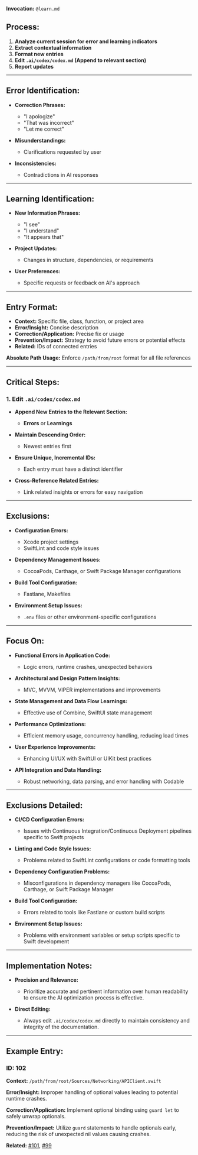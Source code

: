 **Invocation:** `@learn.md`

## Process:

1. **Analyze current session for error and learning indicators**
2. **Extract contextual information**
3. **Format new entries**
4. **Edit `.ai/codex/codex.md` (Append to relevant section)**
5. **Report updates**

---

## Error Identification:

- **Correction Phrases:**

  - "I apologize"
  - "That was incorrect"
  - "Let me correct"

- **Misunderstandings:**

  - Clarifications requested by user

- **Inconsistencies:**
  - Contradictions in AI responses

---

## Learning Identification:

- **New Information Phrases:**

  - "I see"
  - "I understand"
  - "It appears that"

- **Project Updates:**

  - Changes in structure, dependencies, or requirements

- **User Preferences:**
  - Specific requests or feedback on AI's approach

---

## Entry Format:

- **Context:** Specific file, class, function, or project area
- **Error/Insight:** Concise description
- **Correction/Application:** Precise fix or usage
- **Prevention/Impact:** Strategy to avoid future errors or potential effects
- **Related:** IDs of connected entries

**Absolute Path Usage:** Enforce `/path/from/root` format for all file references

---

## Critical Steps:

### 1. **Edit `.ai/codex/codex.md`**

- **Append New Entries to the Relevant Section:**

  - **Errors** or **Learnings**

- **Maintain Descending Order:**

  - Newest entries first

- **Ensure Unique, Incremental IDs:**

  - Each entry must have a distinct identifier

- **Cross-Reference Related Entries:**
  - Link related insights or errors for easy navigation

---

## Exclusions:

- **Configuration Errors:**

  - Xcode project settings
  - SwiftLint and code style issues

- **Dependency Management Issues:**

  - CocoaPods, Carthage, or Swift Package Manager configurations

- **Build Tool Configuration:**

  - Fastlane, Makefiles

- **Environment Setup Issues:**
  - `.env` files or other environment-specific configurations

---

## Focus On:

- **Functional Errors in Application Code:**

  - Logic errors, runtime crashes, unexpected behaviors

- **Architectural and Design Pattern Insights:**

  - MVC, MVVM, VIPER implementations and improvements

- **State Management and Data Flow Learnings:**

  - Effective use of Combine, SwiftUI state management

- **Performance Optimizations:**

  - Efficient memory usage, concurrency handling, reducing load times

- **User Experience Improvements:**

  - Enhancing UI/UX with SwiftUI or UIKit best practices

- **API Integration and Data Handling:**
  - Robust networking, data parsing, and error handling with Codable

---

## Exclusions Detailed:

- **CI/CD Configuration Errors:**

  - Issues with Continuous Integration/Continuous Deployment pipelines specific to Swift projects

- **Linting and Code Style Issues:**

  - Problems related to SwiftLint configurations or code formatting tools

- **Dependency Configuration Problems:**

  - Misconfigurations in dependency managers like CocoaPods, Carthage, or Swift Package Manager

- **Build Tool Configuration:**

  - Errors related to tools like Fastlane or custom build scripts

- **Environment Setup Issues:**
  - Problems with environment variables or setup scripts specific to Swift development

---

## Implementation Notes:

- **Precision and Relevance:**

  - Prioritize accurate and pertinent information over human readability to ensure the AI optimization process is effective.

- **Direct Editing:**
  - Always edit `.ai/codex/codex.md` directly to maintain consistency and integrity of the documentation.

---

## Example Entry:

### **ID: 102**

**Context:** `/path/from/root/Sources/Networking/APIClient.swift`

**Error/Insight:** Improper handling of optional values leading to potential runtime crashes.

**Correction/Application:** Implement optional binding using `guard let` to safely unwrap optionals.

**Prevention/Impact:** Utilize `guard` statements to handle optionals early, reducing the risk of unexpected nil values causing crashes.

**Related:** [#101](#101), [#99](#99)
